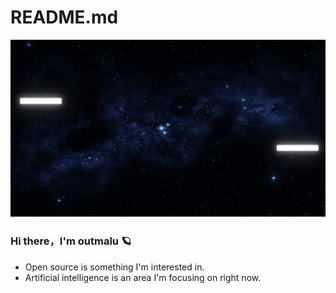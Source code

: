 # README.md
<p align="center">
  <img alig src="https://github.com/outmalu/gif/blob/main/Im%20outmalu.gif?raw=true" />
</p>


### Hi there，I'm outmalu 	🪐

- Open source is something I'm interested in.
- Artificial intelligence is an area I'm focusing on right now.
